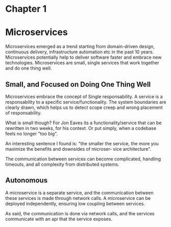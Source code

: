 # Chapter 1
# Microservices

Microservices emerged as a trend starting from domain-driven design, continuous delivery, infrastructure automation etc in the past 10 years.
Microservices potentially help to deliver software faster and embrace new technologies.
Microservices are small, single services that work together and do one thing well.

## Small, and Focused on Doing One Thing Well

Microservices embrace the concept of Single responsability. A service is a responsability to a specific service/functionality.
The system boundaries are clearly drawn, which helps us to detect scope creep and wrong placement of responsability.

What is small though? For Jon Eaves its a functionality/service that can be rewritten in two weeks, for his context. Or put simply, when a codebase feels no longer "too big".

An interesting sentence I found is: "the smaller the service, the more you maximize the benefits and downsides of microser‐ vice architecture".

The communication between services can become complicated, handling timeouts, and all complexity from distributed systems.


## Autonomous

A microservice is a separate service, and the communication between these services is made through network calls.
A microservice can be deployed independently, ensuring low coupling between services.

As said, the communication is done via network calls, and the services communicate with an api that the service exposes.


